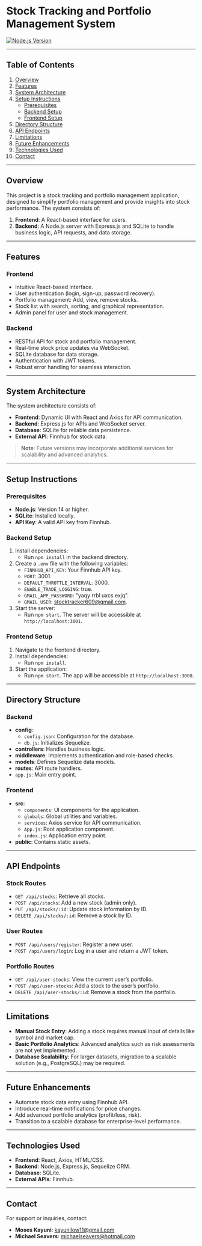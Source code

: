 # Stock Tracking and Portfolio Management System

[![Node.js Version](https://img.shields.io/badge/node.js-v14%2B-brightgreen)](https://nodejs.org/)

---

## Table of Contents
1. [Overview](#overview)
2. [Features](#features)
3. [System Architecture](#system-architecture)
4. [Setup Instructions](#setup-instructions)
   - [Prerequisites](#prerequisites)
   - [Backend Setup](#backend-setup)
   - [Frontend Setup](#frontend-setup)
5. [Directory Structure](#directory-structure)
6. [API Endpoints](#api-endpoints)
7. [Limitations](#limitations)
8. [Future Enhancements](#future-enhancements)
9. [Technologies Used](#technologies-used)
10. [Contact](#contact)

---

## Overview
This project is a stock tracking and portfolio management application, designed to simplify portfolio management and provide insights into stock performance. The system consists of:
1. **Frontend**: A React-based interface for users.
2. **Backend**: A Node.js server with Express.js and SQLite to handle business logic, API requests, and data storage.

---

## Features

### Frontend
- Intuitive React-based interface.
- User authentication (login, sign-up, password recovery).
- Portfolio management: Add, view, remove stocks.
- Stock list with search, sorting, and graphical representation.
- Admin panel for user and stock management.

### Backend
- RESTful API for stock and portfolio management.
- Real-time stock price updates via WebSocket.
- SQLite database for data storage.
- Authentication with JWT tokens.
- Robust error handling for seamless interaction.

---

## System Architecture
The system architecture consists of:
- **Frontend**: Dynamic UI with React and Axios for API communication.
- **Backend**: Express.js for APIs and WebSocket server.
- **Database**: SQLite for reliable data persistence.
- **External API**: Finnhub for stock data.

> **Note**: Future versions may incorporate additional services for scalability and advanced analytics.

---

## Setup Instructions

### Prerequisites
- **Node.js**: Version 14 or higher.
- **SQLite**: Installed locally.
- **API Key**: A valid API key from Finnhub.

### Backend Setup
1. Install dependencies:
   - Run `npm install` in the backend directory.
2. Create a `.env` file with the following variables:
   - `FINNHUB_API_KEY`: Your Finnhub API key.
   - `PORT`: 3001.
   - `DEFAULT_THROTTLE_INTERVAL`: 3000.
   - `ENABLE_TRADE_LOGGING`: true.
   - `GMAIL_APP_PASSWORD`: "yaqy rrbl uxcs exjq".
   - `GMAIL_USER`: stocktracker609@gmail.com.
3. Start the server:
   - Run `npm start`. The server will be accessible at `http://localhost:3001`.

### Frontend Setup
1. Navigate to the frontend directory.
2. Install dependencies:
   - Run `npm install`.
3. Start the application:
   - Run `npm start`. The app will be accessible at `http://localhost:3000`.

---

## Directory Structure

### Backend
- **config**:
  - `config.json`: Configuration for the database.
  - `db.js`: Initializes Sequelize.
- **controllers**: Handles business logic.
- **middleware**: Implements authentication and role-based checks.
- **models**: Defines Sequelize data models.
- **routes**: API route handlers.
- `app.js`: Main entry point.

### Frontend
- **src**:
  - `components`: UI components for the application.
  - `globals`: Global utilities and variables.
  - `services`: Axios service for API communication.
  - `App.js`: Root application component.
  - `index.js`: Application entry point.
- **public**: Contains static assets.

---

## API Endpoints

### Stock Routes
- `GET /api/stocks`: Retrieve all stocks.
- `POST /api/stocks`: Add a new stock (admin only).
- `PUT /api/stocks/:id`: Update stock information by ID.
- `DELETE /api/stocks/:id`: Remove a stock by ID.

### User Routes
- `POST /api/users/register`: Register a new user.
- `POST /api/users/login`: Log in a user and return a JWT token.

### Portfolio Routes
- `GET /api/user-stocks`: View the current user’s portfolio.
- `POST /api/user-stocks`: Add a stock to the user’s portfolio.
- `DELETE /api/user-stocks/:id`: Remove a stock from the portfolio.

---

## Limitations
- **Manual Stock Entry**: Adding a stock requires manual input of details like symbol and market cap.
- **Basic Portfolio Analytics**: Advanced analytics such as risk assessments are not yet implemented.
- **Database Scalability**: For larger datasets, migration to a scalable solution (e.g., PostgreSQL) may be required.

---

## Future Enhancements
- Automate stock data entry using Finnhub API.
- Introduce real-time notifications for price changes.
- Add advanced portfolio analytics (profit/loss, risk).
- Transition to a scalable database for enterprise-level performance.

---

## Technologies Used
- **Frontend**: React, Axios, HTML/CSS.
- **Backend**: Node.js, Express.js, Sequelize ORM.
- **Database**: SQLite.
- **External APIs**: Finnhub.

---

## Contact
For support or inquiries, contact:
- **Moses Kayuni**: [kayunilow11@gmail.com](mailto:kayunilow11@gmail.com)
- **Michael Seavers**: [michaelseavers@hotmail.com](mailto:michaelseavers@hotmail.com)
